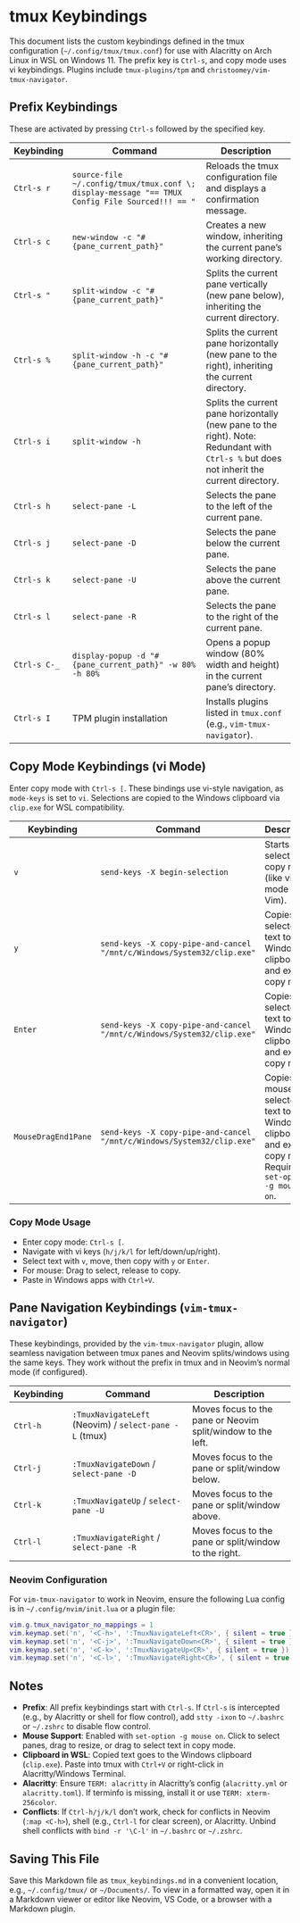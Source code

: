 # tmux Keybindings

This document lists the custom keybindings defined in the tmux configuration (`~/.config/tmux/tmux.conf`) for use with Alacritty on Arch Linux in WSL on Windows 11. The prefix key is `Ctrl-s`, and copy mode uses vi keybindings. Plugins include `tmux-plugins/tpm` and `christoomey/vim-tmux-navigator`.

## Prefix Keybindings
These are activated by pressing `Ctrl-s` followed by the specified key.

| Keybinding | Command | Description |
|------------|---------|-------------|
| `Ctrl-s r` | `source-file ~/.config/tmux/tmux.conf \; display-message "== TMUX Config File Sourced!!! == "` | Reloads the tmux configuration file and displays a confirmation message. |
| `Ctrl-s c` | `new-window -c "#{pane_current_path}"` | Creates a new window, inheriting the current pane’s working directory. |
| `Ctrl-s "` | `split-window -c "#{pane_current_path}"` | Splits the current pane vertically (new pane below), inheriting the current directory. |
| `Ctrl-s %` | `split-window -h -c "#{pane_current_path}"` | Splits the current pane horizontally (new pane to the right), inheriting the current directory. |
| `Ctrl-s i` | `split-window -h` | Splits the current pane horizontally (new pane to the right). Note: Redundant with `Ctrl-s %` but does not inherit the current directory. |
| `Ctrl-s h` | `select-pane -L` | Selects the pane to the left of the current pane. |
| `Ctrl-s j` | `select-pane -D` | Selects the pane below the current pane. |
| `Ctrl-s k` | `select-pane -U` | Selects the pane above the current pane. |
| `Ctrl-s l` | `select-pane -R` | Selects the pane to the right of the current pane. |
| `Ctrl-s C-_` | `display-popup -d "#{pane_current_path}" -w 80% -h 80%` | Opens a popup window (80% width and height) in the current pane’s directory. |
| `Ctrl-s I` | TPM plugin installation | Installs plugins listed in `tmux.conf` (e.g., `vim-tmux-navigator`). |

## Copy Mode Keybindings (vi Mode)
Enter copy mode with `Ctrl-s [`. These bindings use vi-style navigation, as `mode-keys` is set to `vi`. Selections are copied to the Windows clipboard via `clip.exe` for WSL compatibility.

| Keybinding | Command | Description |
|------------|---------|-------------|
| `v` | `send-keys -X begin-selection` | Starts text selection in copy mode (like visual mode in Vim). |
| `y` | `send-keys -X copy-pipe-and-cancel "/mnt/c/Windows/System32/clip.exe"` | Copies selected text to the Windows clipboard and exits copy mode. |
| `Enter` | `send-keys -X copy-pipe-and-cancel "/mnt/c/Windows/System32/clip.exe"` | Copies selected text to the Windows clipboard and exits copy mode. |
| `MouseDragEnd1Pane` | `send-keys -X copy-pipe-and-cancel "/mnt/c/Windows/System32/clip.exe"` | Copies mouse-selected text to the Windows clipboard and exits copy mode. Requires `set-option -g mouse on`. |

### Copy Mode Usage
- Enter copy mode: `Ctrl-s [`.
- Navigate with vi keys (`h/j/k/l` for left/down/up/right).
- Select text with `v`, move, then copy with `y` or `Enter`.
- For mouse: Drag to select, release to copy.
- Paste in Windows apps with `Ctrl+V`.

## Pane Navigation Keybindings (`vim-tmux-navigator`)
These keybindings, provided by the `vim-tmux-navigator` plugin, allow seamless navigation between tmux panes and Neovim splits/windows using the same keys. They work without the prefix in tmux and in Neovim’s normal mode (if configured).

| Keybinding | Command | Description |
|------------|---------|-------------|
| `Ctrl-h` | `:TmuxNavigateLeft` (Neovim) / `select-pane -L` (tmux) | Moves focus to the pane or Neovim split/window to the left. |
| `Ctrl-j` | `:TmuxNavigateDown` / `select-pane -D` | Moves focus to the pane or split/window below. |
| `Ctrl-k` | `:TmuxNavigateUp` / `select-pane -U` | Moves focus to the pane or split/window above. |
| `Ctrl-l` | `:TmuxNavigateRight` / `select-pane -R` | Moves focus to the pane or split/window to the right. |

### Neovim Configuration
For `vim-tmux-navigator` to work in Neovim, ensure the following Lua config is in `~/.config/nvim/init.lua` or a plugin file:
```lua
vim.g.tmux_navigator_no_mappings = 1
vim.keymap.set('n', '<C-h>', ':TmuxNavigateLeft<CR>', { silent = true })
vim.keymap.set('n', '<C-j>', ':TmuxNavigateDown<CR>', { silent = true })
vim.keymap.set('n', '<C-k>', ':TmuxNavigateUp<CR>', { silent = true })
vim.keymap.set('n', '<C-l>', ':TmuxNavigateRight<CR>', { silent = true })
```

## Notes
- **Prefix**: All prefix keybindings start with `Ctrl-s`. If `Ctrl-s` is intercepted (e.g., by Alacritty or shell for flow control), add `stty -ixon` to `~/.bashrc` or `~/.zshrc` to disable flow control.
- **Mouse Support**: Enabled with `set-option -g mouse on`. Click to select panes, drag to resize, or drag to select text in copy mode.
- **Clipboard in WSL**: Copied text goes to the Windows clipboard (`clip.exe`). Paste into tmux with `Ctrl+V` or right-click in Alacritty/Windows Terminal.
- **Alacritty**: Ensure `TERM: alacritty` in Alacritty’s config (`alacritty.yml` or `alacritty.toml`). If terminfo is missing, install it or use `TERM: xterm-256color`.
- **Conflicts**: If `Ctrl-h/j/k/l` don’t work, check for conflicts in Neovim (`:map <C-h>`), shell (e.g., `Ctrl-l` for clear screen), or Alacritty. Unbind shell conflicts with `bind -r '\C-l'` in `~/.bashrc` or `~/.zshrc`.

## Saving This File
Save this Markdown file as `tmux_keybindings.md` in a convenient location, e.g., `~/.config/tmux/` or `~/Documents/`. To view in a formatted way, open it in a Markdown viewer or editor like Neovim, VS Code, or a browser with a Markdown plugin.
